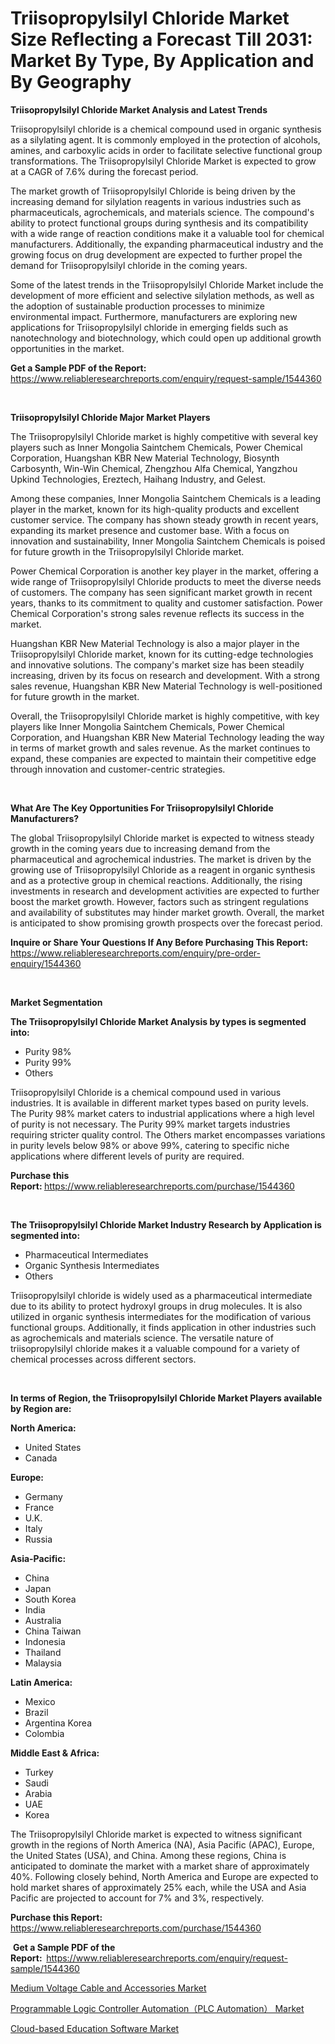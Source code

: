 <p><h1>Triisopropylsilyl Chloride Market Size Reflecting a Forecast Till 2031: Market By Type, By Application and By Geography</h1></p><p><strong>Triisopropylsilyl Chloride Market Analysis and Latest Trends</strong></p>
<p><p>Triisopropylsilyl chloride is a chemical compound used in organic synthesis as a silylating agent. It is commonly employed in the protection of alcohols, amines, and carboxylic acids in order to facilitate selective functional group transformations. The Triisopropylsilyl Chloride Market is expected to grow at a CAGR of 7.6% during the forecast period.</p><p>The market growth of Triisopropylsilyl Chloride is being driven by the increasing demand for silylation reagents in various industries such as pharmaceuticals, agrochemicals, and materials science. The compound's ability to protect functional groups during synthesis and its compatibility with a wide range of reaction conditions make it a valuable tool for chemical manufacturers. Additionally, the expanding pharmaceutical industry and the growing focus on drug development are expected to further propel the demand for Triisopropylsilyl chloride in the coming years.</p><p>Some of the latest trends in the Triisopropylsilyl Chloride Market include the development of more efficient and selective silylation methods, as well as the adoption of sustainable production processes to minimize environmental impact. Furthermore, manufacturers are exploring new applications for Triisopropylsilyl chloride in emerging fields such as nanotechnology and biotechnology, which could open up additional growth opportunities in the market.</p></p>
<p><strong>Get a Sample PDF of the Report:&nbsp;</strong> <a href="https://www.reliableresearchreports.com/enquiry/request-sample/1544360">https://www.reliableresearchreports.com/enquiry/request-sample/1544360</a></p>
<p>&nbsp;</p>
<p><strong>Triisopropylsilyl Chloride Major Market Players</strong></p>
<p><p>The Triisopropylsilyl Chloride market is highly competitive with several key players such as Inner Mongolia Saintchem Chemicals, Power Chemical Corporation, Huangshan KBR New Material Technology, Biosynth Carbosynth, Win-Win Chemical, Zhengzhou Alfa Chemical, Yangzhou Upkind Technologies, Ereztech, Haihang Industry, and Gelest. </p><p>Among these companies, Inner Mongolia Saintchem Chemicals is a leading player in the market, known for its high-quality products and excellent customer service. The company has shown steady growth in recent years, expanding its market presence and customer base. With a focus on innovation and sustainability, Inner Mongolia Saintchem Chemicals is poised for future growth in the Triisopropylsilyl Chloride market.</p><p>Power Chemical Corporation is another key player in the market, offering a wide range of Triisopropylsilyl Chloride products to meet the diverse needs of customers. The company has seen significant market growth in recent years, thanks to its commitment to quality and customer satisfaction. Power Chemical Corporation's strong sales revenue reflects its success in the market.</p><p>Huangshan KBR New Material Technology is also a major player in the Triisopropylsilyl Chloride market, known for its cutting-edge technologies and innovative solutions. The company's market size has been steadily increasing, driven by its focus on research and development. With a strong sales revenue, Huangshan KBR New Material Technology is well-positioned for future growth in the market.</p><p>Overall, the Triisopropylsilyl Chloride market is highly competitive, with key players like Inner Mongolia Saintchem Chemicals, Power Chemical Corporation, and Huangshan KBR New Material Technology leading the way in terms of market growth and sales revenue. As the market continues to expand, these companies are expected to maintain their competitive edge through innovation and customer-centric strategies.</p></p>
<p>&nbsp;</p>
<p><strong>What Are The Key Opportunities For Triisopropylsilyl Chloride Manufacturers?</strong></p>
<p><p>The global Triisopropylsilyl Chloride market is expected to witness steady growth in the coming years due to increasing demand from the pharmaceutical and agrochemical industries. The market is driven by the growing use of Triisopropylsilyl Chloride as a reagent in organic synthesis and as a protective group in chemical reactions. Additionally, the rising investments in research and development activities are expected to further boost the market growth. However, factors such as stringent regulations and availability of substitutes may hinder market growth. Overall, the market is anticipated to show promising growth prospects over the forecast period.</p></p>
<p><strong>Inquire or Share Your Questions If Any Before Purchasing This Report:</strong> <a href="https://www.reliableresearchreports.com/enquiry/pre-order-enquiry/1544360">https://www.reliableresearchreports.com/enquiry/pre-order-enquiry/1544360</a></p>
<p>&nbsp;</p>
<p><strong>Market Segmentation</strong></p>
<p><strong>The Triisopropylsilyl Chloride Market Analysis by types is segmented into:</strong></p>
<p><ul><li>Purity 98%</li><li>Purity 99%</li><li>Others</li></ul></p>
<p><p>Triisopropylsilyl Chloride is a chemical compound used in various industries. It is available in different market types based on purity levels. The Purity 98% market caters to industrial applications where a high level of purity is not necessary. The Purity 99% market targets industries requiring stricter quality control. The Others market encompasses variations in purity levels below 98% or above 99%, catering to specific niche applications where different levels of purity are required.</p></p>
<p><strong>Purchase this Report:&nbsp;</strong><a href="https://www.reliableresearchreports.com/purchase/1544360">https://www.reliableresearchreports.com/purchase/1544360</a></p>
<p>&nbsp;</p>
<p><strong>The Triisopropylsilyl Chloride Market Industry Research by Application is segmented into:</strong></p>
<p><ul><li>Pharmaceutical Intermediates</li><li>Organic Synthesis Intermediates</li><li>Others</li></ul></p>
<p><p>Triisopropylsilyl chloride is widely used as a pharmaceutical intermediate due to its ability to protect hydroxyl groups in drug molecules. It is also utilized in organic synthesis intermediates for the modification of various functional groups. Additionally, it finds application in other industries such as agrochemicals and materials science. The versatile nature of triisopropylsilyl chloride makes it a valuable compound for a variety of chemical processes across different sectors.</p></p>
<p>&nbsp;</p>
<p><strong>In terms of Region, the Triisopropylsilyl Chloride Market Players available by Region are:</strong></p>
<p>
    <p> <strong> North America: </strong>
        <ul>
            <li>United States</li>
            <li>Canada</li>
        </ul>
        </p> 
    <p> <strong> Europe: </strong>
        <ul>
            <li>Germany</li>
            <li>France</li>
            <li>U.K.</li>
            <li>Italy</li>
            <li>Russia</li>
        </ul>
        </p> 
    <p> <strong> Asia-Pacific: </strong>
        <ul>
            <li>China</li>
            <li>Japan</li>
            <li>South Korea</li>
            <li>India</li>
            <li>Australia</li>
            <li>China Taiwan</li>
            <li>Indonesia</li>
            <li>Thailand</li>
            <li>Malaysia</li>
        </ul>
        </p> 
    <p> <strong> Latin America: </strong>
        <ul>
            <li>Mexico</li>
            <li>Brazil</li>
            <li>Argentina Korea</li>
            <li>Colombia</li>
        </ul>
        </p> 
    <p> <strong> Middle East & Africa: </strong>
        <ul>
            <li>Turkey</li>
            <li>Saudi</li>
            <li>Arabia</li>
            <li>UAE</li>
            <li>Korea</li>
        </ul>
    </p>
    </p>
<p><p>The Triisopropylsilyl Chloride market is expected to witness significant growth in the regions of North America (NA), Asia Pacific (APAC), Europe, the United States (USA), and China. Among these regions, China is anticipated to dominate the market with a market share of approximately 40%. Following closely behind, North America and Europe are expected to hold market shares of approximately 25% each, while the USA and Asia Pacific are projected to account for 7% and 3%, respectively.</p></p>
<p><strong>Purchase this Report: </strong><a href="https://www.reliableresearchreports.com/purchase/1544360">https://www.reliableresearchreports.com/purchase/1544360</a></p>
<p>&nbsp;<strong>Get a Sample PDF of the Report:&nbsp;&nbsp;</strong><a href="https://www.reliableresearchreports.com/enquiry/request-sample/1544360">https://www.reliableresearchreports.com/enquiry/request-sample/1544360</a></p>
<p><strong></strong></p>
<p><p><a href="https://view.publitas.com/reportprime-1/medium-voltage-cable-and-accessories-market-analysis-and-market-size-global-industry-overview-market-segmentation-and-forecast-2023-to-2030/">Medium Voltage Cable and Accessories Market</a></p><p><a href="https://view.publitas.com/reportprime-1/programmable-logic-controller-automation-plc-automation-market-share-market-new-trends-analysis-report-by-type-by-application-by-end-use-by-region-and-segment-forecasts-2023-2030/">Programmable Logic Controller Automation（PLC Automation） Market</a></p><p><a href="https://view.publitas.com/reportprime-1/cloud-based-education-software-market-size-reflecting-a-forecast-till-2030-market-by-type-by-application-and-by-geography/">Cloud-based Education Software Market</a></p></p>